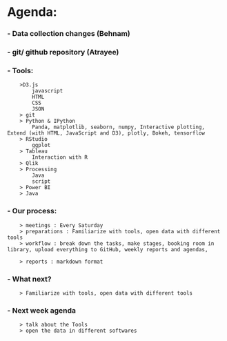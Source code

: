 # Agenda:

### - Data collection changes (Behnam)

### - git/ github repository (Atrayee)

### - Tools:
		>D3.js
			javascript
			HTML
			CSS
			JSON
		> git
		> Python & IPython
			Panda, matplotlib, seaborn, numpy, Interactive plotting, Extend (with HTML, JavaScript and D3), plotly, Bokeh, tensorflow
		> RStudio
			ggplot
		> Tableau
			Interaction with R
		> Qlik
		> Processing
			Java
			script
		> Power BI
		> Java

### - Our process:
		> meetings : Every Saturday
		> preparations : Familiarize with tools, open data with different tools
		> workflow : break down the tasks, make stages, booking room in library, upload everything to GitHub, weekly reports and agendas,

		> reports : markdown format

### - What next?
		> Familiarize with tools, open data with different tools

###	  - Next week agenda
		> talk about the Tools
		> open the data in different softwares
